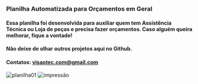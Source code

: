 ### Planilha Automatizada para Orçamentos em Geral
#### Essa planilha foi desenvolvida para auxiliar quem tem Assistência Técnica ou Loja de peças e precisa fazer orçamentos. Caso alguém queira melhorar, fique a vontade!
#### Não deixe de olhar outros projetos aqui no Github.
#### Contatos: visaotec.com@gmail.com

![planilha01](https://user-images.githubusercontent.com/35280835/136619823-60f13574-62b0-4d58-b581-e8a2602d537d.JPG)
![impressão](https://user-images.githubusercontent.com/35280835/136619842-b794c89e-0a32-43de-82ff-bda741d9668f.JPG)
